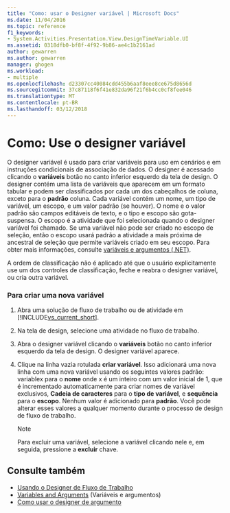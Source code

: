 ```yaml
---
title: "Como: usar o Designer variável | Microsoft Docs"
ms.date: 11/04/2016
ms.topic: reference
f1_keywords:
- System.Activities.Presentation.View.DesignTimeVariable.UI
ms.assetid: 0318dfb0-bf8f-4f92-9b86-ae4c1b2161ad
author: gewarren
ms.author: gewarren
manager: ghogen
ms.workload:
- multiple
ms.openlocfilehash: d23307cc40084cdd455b6aaf8eee8ce675d8656d
ms.sourcegitcommit: 37c87118f6f41e832da96f21f6b4cc0cf8fee046
ms.translationtype: MT
ms.contentlocale: pt-BR
ms.lasthandoff: 03/12/2018
---
```

# <a name="how-to-use-the-variable-designer"></a>Como: Use o designer variável
O designer variável é usado para criar variáveis para uso em cenários e em instruções condicionais de associação de dados. O designer é acessado clicando o **variáveis** botão no canto inferior esquerdo da tela de design. O designer contém uma lista de variáveis que aparecem em um formato tabular e podem ser classificados por cada um dos cabeçalhos de coluna, exceto para o **padrão** coluna. Cada variável contém um nome, um tipo de variável, um escopo, e um valor padrão (se houver). O nome e o valor padrão são campos editáveis de texto, e o tipo e escopo são gota- suspensa. O escopo é a atividade que foi selecionada quando o designer variável foi chamado. Se uma variável não pode ser criado no escopo de seleção, então o escopo usará padrão a atividade a mais próxima de ancestral de seleção que permite variáveis criado em seu escopo. Para obter mais informações, consulte [variáveis e argumentos (.NET)](/dotnet/framework/windows-workflow-foundation/variables-and-arguments).

 A ordem de classificação não é aplicado até que o usuário explicitamente use um dos controles de classificação, feche e reabra o designer variável, ou cria outra variável.

### <a name="to-create-a-new-variable"></a>Para criar uma nova variável

1.  Abra uma solução de fluxo de trabalho ou de atividade em [!INCLUDE[vs_current_short](../code-quality/includes/vs_current_short_md.md)].

2.  Na tela de design, selecione uma atividade no fluxo de trabalho.

3.  Abra o designer variável clicando o **variáveis** botão no canto inferior esquerdo da tela de design. O designer variável aparece.

4.  Clique na linha vazia rotulada **criar variável**. Isso adicionará uma nova linha com uma nova variável usando os seguintes valores padrão: variablex para o **nome** onde x é um inteiro com um valor inicial de 1, que é incrementado automaticamente para criar nomes de variável exclusivos,  **Cadeia de caracteres** para o **tipo de variável**, e **sequência** para o **escopo**. Nenhum valor é adicionado para **padrão**. Você pode alterar esses valores a qualquer momento durante o processo de design de fluxo de trabalho.

    > [!NOTE]
    > Para excluir uma variável, selecione a variável clicando nele e, em seguida, pressione a **excluir** chave.

## <a name="see-also"></a>Consulte também

- [Usando o Designer de Fluxo de Trabalho](../workflow-designer/using-the-workflow-designer.md)
- [Variables and Arguments](/dotnet/framework/windows-workflow-foundation/variables-and-arguments) (Variáveis e argumentos)
- [Como usar o designer de argumento](../workflow-designer/how-to-use-the-argument-designer.md)